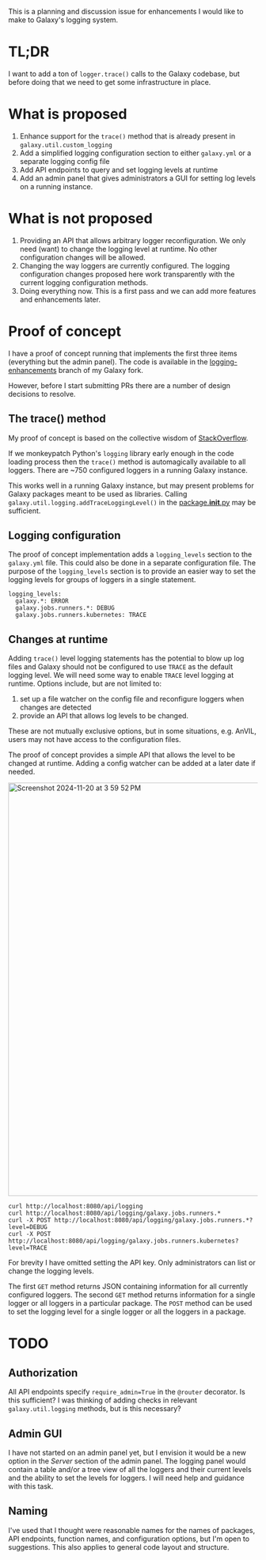 This is a planning and discussion issue for enhancements I would like to make to Galaxy's logging system.  

# TL;DR

I want to add a ton of `logger.trace()` calls to the Galaxy codebase, but before doing that we need to get some infrastructure in place.

# What is proposed

1. Enhance support for the `trace()` method that is already present in `galaxy.util.custom_logging`
1. Add a simplified logging configuration section to either `galaxy.yml` or a separate logging config file
1. Add API endpoints to query and set logging levels at runtime
1. Add an admin panel that gives administrators a GUI for setting log levels on a running instance.

# What is not proposed

1. Providing an API that allows arbitrary logger reconfiguration.  We only need (want) to change the logging level at runtime.  No other configuration changes will be allowed.
1. Changing the way loggers are currently configured.  The logging configuration changes proposed here work transparently with the current logging configuration methods.
2. Doing everything now.  This is a first pass and we can add more features and enhancements later.

# Proof of concept

I have a proof of concept running that implements the first three items (everything but the admin panel). The code is available in the [logging-enhancements](https://github.com/ksuderman/galaxy/tree/logging-enhancements) branch of my Galaxy fork.

However, before I start submitting PRs there are a number of design decisions to resolve.

## The trace() method

My proof of concept is based on the collective wisdom of [StackOverflow](https://stackoverflow.com/a/35804945/1691778).  

If we monkeypatch Python's `logging` library early enough in the code loading process then the `trace()` method is automagically available to all loggers.  There are ~750  configured loggers in a running Galaxy instance.

This works well in a running Galaxy instance, but may present problems for Galaxy packages meant to be used as libraries. Calling `galaxy.util.logging.addTraceLoggingLevel()` in the [package.__init__.py](https://github.com/galaxyproject/galaxy/blob/dev/packages/package.__init__.py) may be sufficient.

## Logging configuration

The proof of concept implementation adds a `logging_levels` section to the `galaxy.yml` file. This could also be done in a separate configuration file.  The purpose of the `logging_levels` section is to provide an easier way to set the logging levels for groups of loggers in a single statement.

```
logging_levels:
  galaxy.*: ERROR
  galaxy.jobs.runners.*: DEBUG
  galaxy.jobs.runners.kubernetes: TRACE
```

## Changes at runtime

Adding `trace()` level logging statements has the potential to blow up log files and Galaxy should not be configured to use `TRACE` as the default logging level. We will need some way to enable `TRACE` level logging at runtime.  Options include, but are not limited to:

1. set up a file watcher on the config file and reconfigure loggers when changes are detected
2. provide an API that allows log levels to be changed.  

These are not mutually exclusive options, but in some situations, e.g. AnVIL, users may not have access to the configuration files. 

The proof of concept provides a simple API that allows the level to be changed at runtime. Adding a config watcher can be added at a later date if needed.

<img width="835" alt="Screenshot 2024-11-20 at 3 59 52 PM" src="https://github.com/user-attachments/assets/df0b6689-5832-4d7b-98b1-ada2fc5a5b97">

```
curl http://localhost:8080/api/logging
curl http://localhost:8080/api/logging/galaxy.jobs.runners.* 
curl -X POST http://localhost:8080/api/logging/galaxy.jobs.runners.*?level=DEBUG
curl -X POST http://localhost:8080/api/logging/galaxy.jobs.runners.kubernetes?level=TRACE
```
For brevity I have omitted setting the API key. Only administrators can list or change the logging levels.


The first `GET` method returns JSON containing information for all currently configured loggers.  The second `GET` method returns information for a single logger or all loggers in a particular package.  The `POST` method can be used to set the logging level for a single logger or all the loggers in a package. 

# TODO

## Authorization

All API endpoints specify `require_admin=True` in the `@router` decorator.  Is this sufficient? I was thinking of adding checks in relevant `galaxy.util.logging` methods, but is this necessary?

## Admin GUI

I have not started on an admin panel yet, but I envision it would be a new option in the *Server* section of the admin panel.  The logging panel would contain a table and/or a tree view of all the loggers and their current levels and the ability to set the levels for loggers.  I will need help and guidance with this task.  

## Naming

I've used that I thought were reasonable names for the names of packages, API endpoints, function names, and configuration options, but I'm open to suggestions. This also applies to general code layout and structure.
